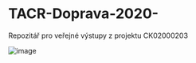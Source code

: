 # TACR-Doprava-2020-
Repozitář pro veřejné výstupy z projektu CK02000203


![image](https://github.com/JanKolomaznikGisat/TACR-Doprava-2020-plus/assets/55541273/7743340d-85e0-4b18-b1a2-07d6ef80bc3d)
